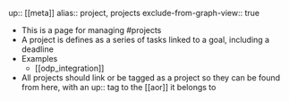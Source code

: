 up:: [[meta]] 
alias:: project, projects
exclude-from-graph-view:: true

- This is a page for managing #projects
- A project is defines as a series of tasks linked to a goal, including a deadline
- Examples
	- [[odp_integration]]
- All projects should link or be tagged as a project so they can be found from here, with an up:: tag to the [[aor]] it belongs to